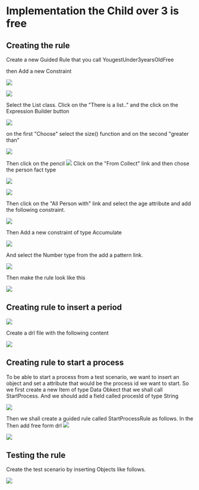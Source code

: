 # Implementation the Child over 3 is free

## Creating the rule

Create a new Guided Rule that you call YougestUnder3yearsOldFree

then Add a new Constraint


![](BRMS/Step3-5-Implementation/action01.png)



![](BRMS/Step3-5-Implementation/action02.png)

Select the List class.
Click on the "There is a list.." and the click on the Expression Builder button


![](BRMS/Step3-5-Implementation/action03.png)




on the first "Choose" select the size() function and on the second "greater than"


![](BRMS/Step3-5-Implementation/action04.png)

Then click on the pencil 
![](BRMS/Step3-5-Implementation/action05.png)
Click on the "From Collect" link and then  chose the person fact type 

![](BRMS/Step3-5-Implementation/action06.png)


![](BRMS/Step3-5-Implementation/action07.png)

Then click on the "All Person with" link and select the age attribute and add the following constraint.

![](BRMS/Step3-5-Implementation/action08.png)

Then Add a new constraint of type Accumulate

![](BRMS/Step3-5-Implementation/action09.png)

And select the Number type from the add a pattern link.

![](BRMS/Step3-5-Implementation/action11.png)


Then make the rule look like this

![](BRMS/Step3-5-Implementation/action13.png)


## Creating rule to insert a period

![](BRMS/step3-6-Implementation/action04.png)

Create a drl file with the following content




![](BRMS/step3-6-Implementation/action05.png)

## Creating rule to start a process
To be able to start a process from a test scenario, we want to insert an object and set a attribute that would be the process id we want to start.
So we first create a new Item of type Data Obkect that we shall call StartProcess. And we should add a field called procesId of type String

![](BRMS/step3-6-Implementation/action01.png)

Then we shall create a guided rule called StartProcessRule as follows. In the Then add free form drl 
![](BRMS/step3-6-Implementation/action03.png)


![](BRMS/step3-6-Implementation/action02.png)



## Testing the rule

Create the test scenario by inserting Objects like follows.

![](BRMS/step3-6-Implementation/action06.png)







